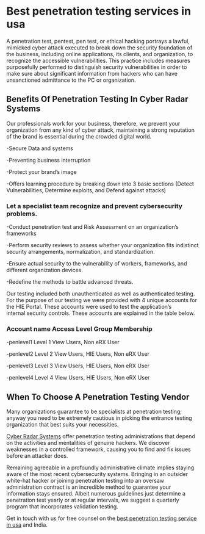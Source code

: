 # Best penetration testing services in usa

A penetration test, pentest, pen test, or ethical hacking portrays a lawful, mimicked cyber attack executed to break down the security foundation of the business, including online applications, its clients, and organization, to recognize the accessible vulnerabilities. This practice includes measures purposefully performed to distinguish security vulnerabilities in order to make sure about significant information from hackers who can have unsanctioned admittance to the PC or organization.

## Benefits Of Penetration Testing In Cyber Radar Systems
Our professionals work for your business, therefore, we prevent your organization from any kind of cyber attack, maintaining a strong reputation of the brand is essential during the crowded digital world.

-Secure Data and systems

-Preventing business interruption

-Protect your brand’s image

-Offers learning procedure by breaking down into 3 basic sections (Detect Vulnerabilities, Determine exploits, and Defend against attacks)

### Let a specialist team recognize and prevent cybersecurity problems.

-Conduct penetration test and Risk Assessment on an organization’s frameworks

-Perform security reviews to assess whether your organization fits indistinct security arrangements, normalization, and standardization.

-Ensure actual security to the vulnerability of workers, frameworks, and different organization devices.

-Redefine the methods to battle advanced threats.

Our	 testing	 included	 both	 unauthenticated	 as	 well	 as	 authenticated	 testing.	 	 For	 the	 purpose	 of	 our	 testing	 we	
were	 provided	 with	 4 unique	 accounts	 for	 the	 HIE	 Portal.	 These	 accounts	 were	 used	 to	 test	 the	 application’s	
internal	security	controls.		These	accounts	are	explained	in	the	table	below.

### Account	name Access	Level Group	Membership

-penlevel1 Level 1 View Users, Non eRX User

-penlevel2 Level 2 View Users,	HIE	Users,	Non	eRX	User

-penlevel3 Level 3 View Users,	HIE	Users,	Non	eRX	User

-penlevel4 Level 4 View Users,	HIE	Users,	Non	eRX	User

## When To Choose A Penetration Testing Vendor


Many organizations guarantee to be specialists at penetration testing; anyway you need to be extremely cautious in picking the entrance testing organization that best suits your necessities.

[Cyber Radar Systems](https://www.cyberradarsystems.com) offer penetration testing administrations that depend on the activities and mentalities of genuine hackers. We discover weaknesses in a controlled framework, causing you to find and fix issues before an attacker does.

Remaining agreeable in a profoundly administrative climate implies staying aware of the most recent cybersecurity systems. Bringing in an outsider white-hat hacker or joining penetration testing into an oversaw administration contract is an incredible method to guarantee your information stays ensured. Albeit numerous guidelines just determine a penetration test yearly or at regular intervals, we suggest a quarterly program that incorporates validation testing.

Get in touch with us for free counsel on the  [best penetration testing service in usa](https://www.cyberradarsystems.com/best-penetration-testing-services-in-usa/)  and India.

